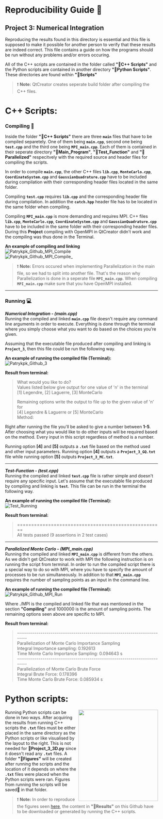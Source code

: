 # Reproducibility Guide :closed_book:


## Project 3: Numerical Integration

Reproducing the results found in this directory is essential and this file is supposed
to make it possible for another person to verify that these results are indeed correct.
This file contains a guide on how the programs should be run without any problems and/or errors occuring.

All of the C++ scripts are contained in the folder called **":file_folder:C++ Scripts"** and the Python scripts are contained in another directory **":file_folder:Python Scripts"**. These directories are found within  **":file_folder:Scripts"**

> :exclamation: **Note:** QtCreator creates seperate build folder after compiling the C++ files.

# C++ Scripts:
### Compiling :link:
Inside the folder **":file_folder:C++ Scripts"** there are three **``main``** files that have to be compiled separetely. One of them being **``main.cpp``**, second one being **``test.cpp``** and the third one being **``MPI_main.cpp``**. Each of them is contained in their seperate directory **":file_folder:Main_Program"**, **":file_folder:Test_Function"** and **":file_folder:Parallelized"** respecitvely with the required source and header files for compiling the scripts.

In order to compile **``main.cpp``**, the other C++ files **``lib.cpp``**, **``MonteCarlo.cpp``**, **``CoordinateSystem.cpp``** and **``GaussianQuadrature.cpp``** have to be included during compilation with their corresponding header files located in the same folder. 

Compiling **``test.cpp``** requires **``lib.cpp``** and the corresponding header file during compilation. In addition the **``catch.hpp``** header file has to be located in the same folder when compiling.

Compiling **``MPI_main.cpp``** is more demanding and requires MPI. C++ files **``lib.cpp``**, **``MonteCarlo.cpp``**, **``CoordinateSystem.cpp``** and **``GaussianQuadrature.cpp``** have to be included in the same folder with their corresponding header files. During this **Project** compiling with OpenMPI in QtCreator didn't work and the compiling was thus done in the Terminal.

**An example of compiling and linking**  
![Patrykpk_Github_MPI_Compile](https://user-images.githubusercontent.com/54407312/67162693-bdeab480-f366-11e9-872d-bc152c512806.png)  
![Patrykpk_Github_MPI_Compile_](https://user-images.githubusercontent.com/54407312/67190153-bde2c700-f3ef-11e9-900f-29457eca9bcd.png)



> :exclamation: **Note:** Errors occured when implementing Parallelization in the main file, so we had to split into another file. That's the reason why Parallelization is done in a seperate file **``MPI_main.cpp``**. When compiling **``MPI_main.cpp``** make sure that you have OpenMPI installed.

___

### Running :computer:   
***Numerical Integration - (main.cpp)***  
Running the compiled and linked **``main.cpp``** file doesn't require any command line arguments in order to execute. Everything is done through the terminal where you simply choose what you want to do based on the choices you're given.

Assuming that the executable file produced after compiling and linking is **``Project_3``**, then this file could be run the following way.

**An example of running the compiled file (Terminal):**  
![Patrykpk_Github_3](https://user-images.githubusercontent.com/54407312/67162195-1d929100-f362-11e9-8ad3-f802f620c302.png)

**Result from terminal:**  
>What would you like to do?  
>Values listed below give output for one value of 'n' in the terminal  
>[1] Legendre, [2] Laguerre, [3] MonteCarlo  
>
>Remaining options write the output to file up to the given value of 'n' for  
>[4] Legendre & Laguerre or [5] MonteCarlo  
>Method:  

Right after running the file you'll be asked to give a number between **1-5**. After choosing what you would like to do other inputs will be required based on the method. Every input in this script regardless of method is a number.

Running option **[4]** and **[5]** outputs a **``.txt``** file based on the method used and other input parameters. Running option **[4]** outputs a **``Project_3_GQ.txt``** file while running option **[5]** outputs **``Project_3_MC.txt``**.  

___

***Test-Function - (test.cpp)***  
Running the compiled and linked **``test.cpp``** file is rather simple and doesn't require any specific input. Let's assume  that the executable file produced by compiling and linking is **``test``**. This file can be run in the terminal the following way.

**An example of running the compiled file (Terminal):**  
![Test_Running](https://user-images.githubusercontent.com/54407312/67162027-91339e80-f360-11e9-948c-8c99f60bb6ee.png)

**Result from terminal:**  
> ====================================================  
> All tests passed (9 assertions in 2 test cases)

___

***Parallelized Monte Carlo - (MPI_main.cpp)***  
Running the compiled and linked **``MPI_main.cpp``** is different from the others. As we didn't get QtCreator to work with MPI the following instruction is on running the script from terminal. In order to run the compiled script there is a special way to do so with MPI, where you have to specify the amount of processes to be run simultaneously. In addition to that **``MPI_main.cpp``** requires the number of sampling points as an input in the command line.
  
**An example of running the compiled file (Terminal):**  
![Patrykpk_Github_MPI_Run](https://user-images.githubusercontent.com/54407312/67162704-e70b4500-f366-11e9-9527-6877b6bf5da5.png)

Where ./MPI is the compiled and linked file that was mentioned in the section **"Compiling"** and 1000000 is the amount of sampling points. The remaining options seen above are specific to MPI.

**Result from terminal:**  
>\-----------------------------------------------------------------------------   
>Parallelization of Monte Carlo Importance Sampling   
>Integral Importance sampling: 0.192613  
>Time Monte Carlo Importance Sampling: 0.094643 s  
>\-----------------------------------------------------------------------------  
>Parallelization of Monte Carlo Brute Force  
>Integral Brute Force: 0.178396   
>Time Monte Carlo Brute Force: 0.085934 s  

# Python scripts:
<img align ="right" width="262" height="301" src="https://user-images.githubusercontent.com/54407312/67201749-3bfe9800-f407-11e9-880a-bf3b61dfceb0.png"> Running Python scripts can be done in two ways. After acquiring the results from running C++ scripts the **``.txt``**  files must be either placed in the same directory as the Python scripts or like visualised by the layout to the right. This is not needed for **:page_facing_up:Project_3_3D.py** since it doesn't read any **``.txt``** files. A folder **":file_folder:Figures"** will be created after running the scripts and the location of it depends on where the **``.txt``** files were placed when the Python scripts were ran. Figures from running the scripts will be saved:floppy_disk: in that folder.

> :exclamation: **Note:** In order to reproduce the figures seen [here](https://github.com/patrykpk/FYS4150/tree/master/Project_3/Figures), the content in **":file_folder:Results"** on this Github have to be downloaded or generated by running the C++ scripts.

